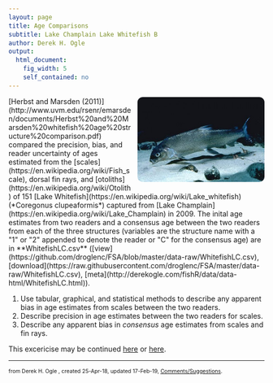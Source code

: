 ```yaml
---
layout: page
title: Age Comparisons
subtitle: Lake Champlain Lake Whitefish B
author: Derek H. Ogle
output: 
  html_document: 
    fig_width: 5
    self_contained: no
---
```



<img style="float: right; margin: 0px 0px 10px 10px; border-radius:10px;" src="imgs/lake-whitefish-2.jpg" width="250px" />
[Herbst and Marsden (2011)](http://www.uvm.edu/rsenr/emarsden/documents/Herbst%20and%20Marsden%20whitefish%20age%20structure%20comparison.pdf) compared the precision, bias, and reader uncertainty of ages estimated from the [scales](https://en.wikipedia.org/wiki/Fish_scale), dorsal fin rays, and [otoliths](https://en.wikipedia.org/wiki/Otolith) of 151 [Lake Whitefish](https://en.wikipedia.org/wiki/Lake_whitefish) (*Coregonus clupeaformis*) captured from [Lake Champlain](https://en.wikipedia.org/wiki/Lake_Champlain) in 2009.  The inital age estimates from two readers and a consensus age between the two readers from each of the three structures (variables are the structure name with a "1" or "2" appended to denote the reader or "C" for the consensus age) are in **WhitefishLC.csv** ([view](https://github.com/droglenc/FSA/blob/master/data-raw/WhitefishLC.csv), [download](https://raw.githubusercontent.com/droglenc/FSA/master/data-raw/WhitefishLC.csv), [meta](http://derekogle.com/fishR/data/data-html/WhitefishLC.html)).

1. Use tabular, graphical, and statistical methods to describe any apparent bias in age estimates from scales between the two readers.
1. Describe precision in age estimates between the two readers for scales.
1. Describe any apparent bias in *consensus* age estimates from scales and fin rays.

This excericise may be continued [here](AgeComp_LCLWhitefish_A.html) or [here](AgeComp_LCLWhitefish_C.html).

---
<p style="font-size: 0.75em; color: c6c6c6;">from Derek H. Ogle , created  25-Apr-18, updated 17-Feb-19, <a href="mailto:fishr@derekogle.com?subject=AgeComp_LCLWhitefish_B exercise">Comments/Suggestions</a>.</p><style type="text/css">ol ol { list-style-type: lower-alpha; }</style>
